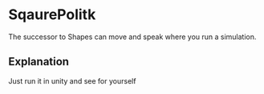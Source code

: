 # SqaurePolitk
The successor to Shapes can move and speak where you run a simulation.

## Explanation
Just run it in unity and see for yourself 